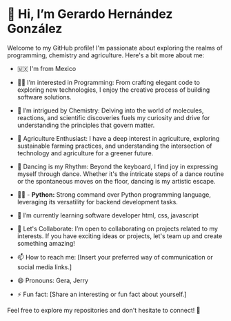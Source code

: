 # 👋 Hi, I’m Gerardo Hernández González

Welcome to my GitHub profile! I'm passionate about exploring the realms of programming, chemistry and agriculture. Here's a bit more about me:

- 🇲🇽 I'm from Mexico

- 👨‍💻 I’m interested in Programming: From crafting elegant code to exploring new technologies, I enjoy the creative process of building software solutions.
  
- 🧪 I’m intrigued by Chemistry: Delving into the world of molecules, reactions, and scientific discoveries fuels my curiosity and drive for understanding the principles that govern matter.
  
- 🌱 Agriculture Enthusiast: I have a deep interest in agriculture, exploring sustainable farming practices, and understanding the intersection of technology and agriculture for a greener future.

- 💃 Dancing is my Rhythm: Beyond the keyboard, I find joy in expressing myself through dance. Whether it's the intricate steps of a dance routine or the spontaneous moves on the floor, dancing is my artistic escape.

<!-- Feel free to customize the following sections based on your current learning, collaboration interests, and ways to connect with you. -->

- 👨‍💻 - **Python:** Strong command over Python programming language, leveraging its versatility for backend development tasks.

- 📖 I’m currently learning software developer html, css, javascript

- 💬 Let's Collaborate: I’m open to collaborating on projects related to my interests. If you have exciting ideas or projects, let's team up and create something amazing!

- 📫 How to reach me: [Insert your preferred way of communication or social media links.]

- 😄 Pronouns: Gera, Jerry

- ⚡ Fun fact: [Share an interesting or fun fact about yourself.]

Feel free to explore my repositories and don't hesitate to connect! 🚀

